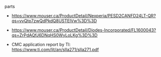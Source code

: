 parts

- https://www.mouser.ca/ProductDetail/Nexperia/PESD2CANFD24LT-QR?qs=vvQtp7zwQdPkdQ8USTElVw%3D%3D
- https://www.mouser.ca/ProductDetail/Diodes-Incorporated/FL1600043?qs=ZrPdAQfJ6DNqHS0WyLoLKg%3D%3D

- CMC application report by TI: https://www.ti.com/lit/an/slla271/slla271.pdf
